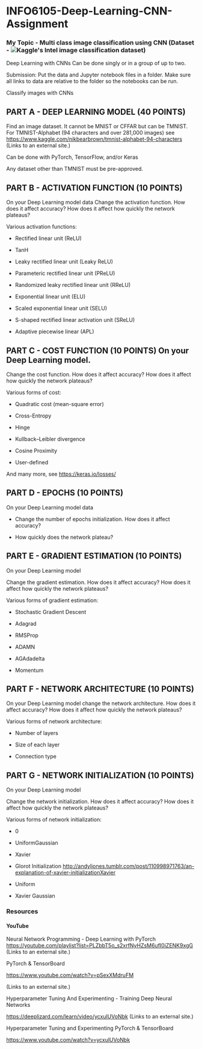 # INFO6105-Deep-Learning-CNN-Assignment

### My Topic - Multi class image classification using CNN (Dataset - ![Kaggle's Intel image classification dataset](https://www.kaggle.com/puneet6060/intel-image-classification))




Deep Learning with CNNs
Can be done singly or in a group of up to two.

Submission: Put the data and Jupyter notebook files in a folder. Make sure all links to data are relative to the folder so the notebooks can be run.

Classify images with CNNs 

## PART A - DEEP LEARNING MODEL (40 POINTS)

Find an image dataset. It cannot be MNIST or CFFAR but can be TMNIST. For TMNIST-Alphabet (94 characters and over 281,000 images) see https://www.kaggle.com/nikbearbrown/tmnist-alphabet-94-characters (Links to an external site.)

Can be done with PyTorch, TensorFlow, and/or Keras

Any dataset other than TMNIST must be pre-approved.

## PART B - ACTIVATION FUNCTION (10 POINTS)

On your Deep Learning model data
Change the activation function. How does it affect accuracy? How does it affect how quickly the network plateaus?

Various activation functions:  

- Rectified linear unit (ReLU)

- TanH

- Leaky rectified linear unit (Leaky ReLU)

- Parameteric rectified linear unit (PReLU) 

- Randomized leaky rectified linear unit (RReLU)

- Exponential linear unit (ELU)

- Scaled exponential linear unit (SELU)

- S-shaped rectified linear activation unit (SReLU)

- Adaptive piecewise linear (APL)

## PART C - COST FUNCTION (10 POINTS)  On your Deep Learning model.  

Change the cost function. How does it affect accuracy? How does it affect how quickly the network plateaus?

Various forms of cost: 

- Quadratic cost (mean-square error)

- Cross-Entropy

- Hinge

- Kullback–Leibler divergence

- Cosine Proximity

- User-defined

And many more, see https://keras.io/losses/

## PART D - EPOCHS (10 POINTS)

On your Deep Learning model data

- Change the number of epochs initialization. How does it affect accuracy?

- How quickly does the network plateau?

## PART E - GRADIENT ESTIMATION (10 POINTS)
On your Deep Learning model

Change the gradient estimation. How does it affect accuracy? How does it affect how quickly the network plateaus?

Various forms of gradient estimation:

- Stochastic Gradient Descent

- Adagrad

- RMSProp

- ADAMN

- AGAdadelta

- Momentum

## PART F - NETWORK ARCHITECTURE (10 POINTS)

On your Deep Learning model change the network architecture. How does it affect accuracy? How does it affect how quickly the network plateaus?

Various forms of network architecture:

- Number of layers

- Size of each layer

- Connection type

## PART G - NETWORK INITIALIZATION (10 POINTS)
On your Deep Learning model

Change the network initialization. How does it affect accuracy? How does it affect how quickly the network plateaus?

Various forms of network initialization:

- 0

- UniformGaussian

- Xavier

- Glorot Initialization http://andyljones.tumblr.com/post/110998971763/an-explanation-of-xavier-initializationXavier

- Uniform

- Xavier Gaussian

### Resources

#### YouTube
Neural Network Programming - Deep Learning with PyTorch https://youtube.com/playlist?list=PLZbbT5o_s2xrfNyHZsM6ufI0iZENK9xgG (Links to an external site.)

 PyTorch & TensorBoard
 
https://www.youtube.com/watch?v=pSexXMdruFM

 (Links to an external site.)

Hyperparameter Tuning And Experimenting - Training Deep Neural Networks

https://deeplizard.com/learn/video/ycxulUVoNbk (Links to an external site.)

 

Hyperparameter Tuning and Experimenting PyTorch & TensorBoard

https://www.youtube.com/watch?v=ycxulUVoNbk   
